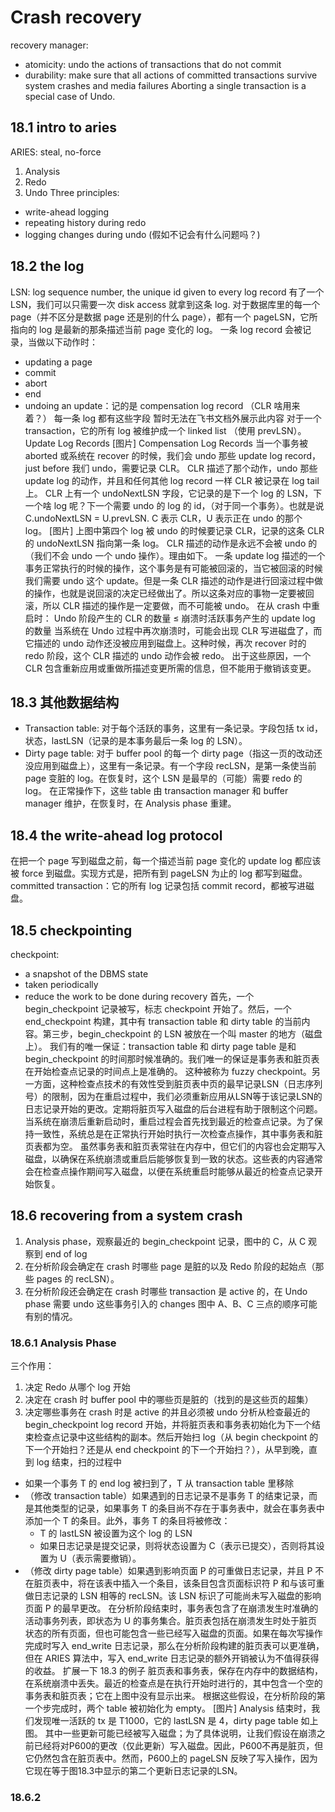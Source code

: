 # Crash recovery
recovery manager:
- atomicity: undo the actions of transactions that do not commit
- durability: make sure that all actions of committed transactions survive system crashes and media failures
Aborting a single transaction is a special case of Undo.
## 18.1 intro to aries
ARIES: steal, no-force
1. Analysis
2. Redo
3. Undo
Three principles:
- write-ahead logging
- repeating history during redo
- logging changes during undo (假如不记会有什么问题吗？)
## 18.2 the log
LSN: log sequence number, the unique id given to every log record
有了一个 LSN，我们可以只需要一次 disk access 就拿到这条 log.
对于数据库里的每一个 page（并不区分是数据 page 还是别的什么 page），都有一个 pageLSN，它所指向的 log 是最新的那条描述当前 page 变化的 log。
一条 log record 会被记录，当做以下动作时：
- updating a page
- commit
- abort
- end
- undoing an update：记的是 compensation log record （CLR 啥用来着？）
每一条 log 都有这些字段
暂时无法在飞书文档外展示此内容
对于一个 transaction，它的所有 log 被维护成一个 linked list （使用 prevLSN）。
Update Log Records
[图片]
Compensation Log Records
当一个事务被 aborted 或系统在 recover 的时候，我们会 undo 那些 update log record，just before 我们 undo，需要记录 CLR。
CLR 描述了那个动作，undo 那些 update log 的动作，并且和任何其他 log record 一样 CLR 被记录在 log tail 上。
CLR 上有一个 undoNextLSN 字段，它记录的是下一个 log 的 LSN，下一个啥 log 呢？下一个需要 undo 的 log 的 id，（对于同一个事务）。也就是说 C.undoNextLSN = U.prevLSN.
C 表示 CLR，U 表示正在 undo 的那个 log。
[图片]
上图中第四个 log 被 undo 的时候要记录 CLR，记录的这条 CLR 的 undoNextLSN 指向第一条 log。
CLR 描述的动作是永远不会被 undo 的（我们不会 undo 一个 undo 操作）。理由如下。
一条 update log 描述的一个事务正常执行的时候的操作，这个事务是有可能被回滚的，当它被回滚的时候我们需要 undo 这个 update。但是一条 CLR 描述的动作是进行回滚过程中做的操作，也就是说回滚的决定已经做出了。所以这条对应的事物一定要被回滚，所以 CLR 描述的操作是一定要做，而不可能被 undo。
在从 crash 中重启时：
Undo 阶段产生的 CLR 的数量 ≤ 崩溃时活跃事务产生的 update log 的数量
当系统在 Undo 过程中再次崩溃时，可能会出现 CLR 写进磁盘了，而它描述的 undo 动作还没被应用到磁盘上。这种时候，再次 recover 时的 redo 阶段，这个 CLR 描述的 undo 动作会被 redo。
出于这些原因，一个 CLR 包含重新应用或重做所描述变更所需的信息，但不能用于撤销该变更。
## 18.3 其他数据结构
- Transaction table: 对于每个活跃的事务，这里有一条记录。字段包括 tx id，状态，lastLSN（记录的是本事务最后一条 log 的 LSN）。
- Dirty page table: 对于 buffer pool 的每一个 dirty page（指这一页的改动还没应用到磁盘上），这里有一条记录。有一个字段 recLSN，是第一条使当前 page 变脏的 log。在恢复时，这个 LSN 是最早的（可能）需要 redo 的 log。
在正常操作下，这些 table 由 transaction manager 和 buffer manager 维护，在恢复时，在 Analysis phase 重建。
## 18.4 the write-ahead log protocol
在把一个 page 写到磁盘之前，每一个描述当前 page 变化的 update log 都应该被 force 到磁盘。实现方式是，把所有到 pageLSN 为止的 log 都写到磁盘。
committed transaction：它的所有 log 记录包括 commit record，都被写进磁盘。
## 18.5 checkpointing
checkpoint:
- a snapshot of the DBMS state
- taken periodically
- reduce the work to be done during recovery
首先，一个 begin_checkpoint 记录被写，标志 checkpoint 开始了。然后，一个 end_checkpoint 构建，其中有 transaction table 和 dirty table 的当前内容。第三步，begin_checkpoint 的 LSN 被放在一个叫 master 的地方（磁盘上）。
我们有的唯一保证：transaction table 和 dirty page table 是和 begin_checkpoint 的时间那时候准确的。我们唯一的保证是事务表和脏页表在开始检查点记录的时间点上是准确的。
这种被称为 fuzzy checkpoint。另一方面，这种检查点技术的有效性受到脏页表中页的最早记录LSN（日志序列号）的限制，因为在重启过程中，我们必须重新应用从LSN等于该记录LSN的日志记录开始的更改。定期将脏页写入磁盘的后台进程有助于限制这个问题。
当系统在崩溃后重新启动时，重启过程会首先找到最近的检查点记录。为了保持一致性，系统总是在正常执行开始时执行一次检查点操作，其中事务表和脏页表都为空。
虽然事务表和脏页表常驻在内存中，但它们的内容也会定期写入磁盘，以确保在系统崩溃或重启后能够恢复到一致的状态。这些表的内容通常会在检查点操作期间写入磁盘，以便在系统重启时能够从最近的检查点记录开始恢复。
## 18.6 recovering from a system crash
1. Analysis phase，观察最近的 begin_checkpoint 记录，图中的 C，从 C 观察到 end of log
2. 在分析阶段会确定在 crash 时哪些 page 是脏的以及 Redo 阶段的起始点（那些 pages 的 recLSN）。
3. 在分析阶段还会确定在 crash 时哪些 transaction 是 active 的，在 Undo phase 需要 undo 这些事务引入的 changes
图中 A、B、C 三点的顺序可能有别的情况。
### 18.6.1 Analysis Phase
三个作用：
1. 决定 Redo 从哪个 log 开始
2. 决定在 crash 时 buffer pool 中的哪些页是脏的（找到的是这些页的超集）
3. 决定哪些事务在 crash 时是 active 的并且必须被 undo
分析从检查最近的 begin_checkpoint log record 开始，并将脏页表和事务表初始化为下一个结束检查点记录中这些结构的副本。然后开始扫 log（从 begin checkpoint 的下一个开始扫？还是从 end checkpoint 的下一个开始扫？），从早到晚，直到 log 结束，扫的过程中
- 如果一个事务 T 的 end log 被扫到了，T 从 transaction table 里移除
- （修改 transaction table）如果遇到的日志记录不是事务 T 的结束记录，而是其他类型的记录，如果事务 T 的条目尚不存在于事务表中，就会在事务表中添加一个 T 的条目。此外，事务 T 的条目将被修改： 
  - T 的 lastLSN 被设置为这个 log 的 LSN
  - 如果日志记录是提交记录，则将状态设置为 C（表示已提交），否则将其设置为 U（表示需要撤销）。
- （修改 dirty page table）如果遇到影响页面 P 的可重做日志记录，并且 P 不在脏页表中，将在该表中插入一个条目，该条目包含页面标识符 P 和与该可重做日志记录的 LSN 相等的 recLSN。该 LSN 标识了可能尚未写入磁盘的影响页面 P 的最早更改。
在分析阶段结束时，事务表包含了在崩溃发生时准确的活动事务列表，即状态为 U 的事务集合。脏页表包括在崩溃发生时处于脏页状态的所有页面，但也可能包含一些已经写入磁盘的页面。如果在每次写操作完成时写入 end_write 日志记录，那么在分析阶段构建的脏页表可以更准确，但在 ARIES 算法中，写入 end_write 日志记录的额外开销被认为不值得获得的收益。
扩展一下 18.3 的例子
脏页表和事务表，保存在内存中的数据结构，在系统崩溃中丢失。最近的检查点是在执行开始时进行的，其中包含一个空的事务表和脏页表；它在上图中没有显示出来。
根据这些假设，在分析阶段的第一个步完成时，两个 table 被初始化为 empty。
[图片]
Analysis 结束时，我们发现唯一活跃的 tx 是 T1000，它的 lastLSN 是 4，dirty page table 如上图。
其中一些更新可能已经被写入磁盘；为了具体说明，让我们假设在崩溃之前已经将对P600的更改（仅此更新）写入磁盘。因此，P600不再是脏页，但它仍然包含在脏页表中。然而，P600上的 pageLSN 反映了写入操作，因为它现在等于图18.3中显示的第二个更新日志记录的LSN。
### 18.6.2
